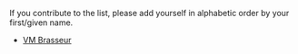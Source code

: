 If you contribute to the list, please add yourself in alphabetic order by your first/given name.

* [VM Brasseur](https://github.com/vmbrasseur)
